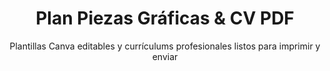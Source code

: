 ---
title: "Plan Piezas Gráficas & CV PDF"
subtitle: "Plantillas Canva editables y currículums profesionales listos para imprimir y enviar"
description: "Diseño y entrega de piezas gráficas personalizadas en Canva junto con currículums en PDF de alta calidad, optimizados para impresión y envío digital."
category: "Branding & Gráficos"
price: 65000
slug: "plan-piezas-graficas-cv"
secciones: 0
certificadoSSL: false
correoCorporativo: 0
extras:
  - "5 plantillas gráficas editables en Canva (posts, historias, flyers)"
  - "2 diseños de CV en PDF listos para imprimir y enviar"
  - "Guía de uso: cómo personalizar tus plantillas en Canva"
  - "Exportación en alta resolución (300 dpi) para impresión profesional"
  - "Formato apto para redes sociales y envío por email"

tecnologias:
  - "Canva Pro (plantillas colaborativas y editables)"
  - "Corel Draw (Diseño de Vectores y Logos profesionales)"
  - "Adobe Acrobat (optimización y seguridad de PDF)"
  - "Google Drive (entrega y respaldo de archivos)"

tiempoEntrega: "A coordinar según tipo de proyecto"
publico: "Emprendedores, profesionales independientes y pequeñas empresas"
documentacion: true
formasPago:
  - "Transferencia bancaria"
  - "MercadoPago"
  - "Hasta 2 cuotas sin interés"

integraciones:
  - "Enlace compartible de Canva para edición online"
  - "PDF con marcadores y enlaces activos"
  - "Preparación de archivos para impresoras digitales"

idioma: "Español"
factura: false
disponible: true
cta: "https://api.whatsapp.com/send/?phone=541124025510&text=Hola%2C+quiero+el+Plan+Piezas+Gráficas+y+CV+PDF"
imagen: "/images/planes/plan-graficas-cv.png"
seoTitle: "Plantillas Canva & CV PDF Profesionales - Pixelar Studio"
seoDescription: "Adquiere plantillas editables en Canva y currículums en PDF listos para impresión y envío digital. Ideal para potenciar tu comunicación visual y tu perfil profesional."
---